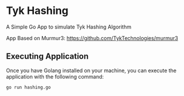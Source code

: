 # Tyk Hashing

A Simple Go App to simulate Tyk Hashing Algorithm

App Based on Murmur3:
https://github.com/TykTechnologies/murmur3

## Executing Application

Once you have Golang installed on your machine, you can execute the application with the following command:

```go run hashing.go```
